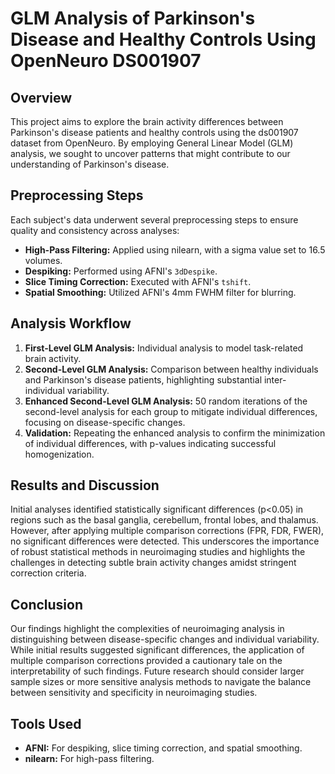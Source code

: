 # GLM Analysis of Parkinson's Disease and Healthy Controls Using OpenNeuro DS001907

## Overview
This project aims to explore the brain activity differences between Parkinson's disease patients and healthy controls using the ds001907 dataset from OpenNeuro. By employing General Linear Model (GLM) analysis, we sought to uncover patterns that might contribute to our understanding of Parkinson's disease.

## Preprocessing Steps
Each subject's data underwent several preprocessing steps to ensure quality and consistency across analyses:
- **High-Pass Filtering:** Applied using nilearn, with a sigma value set to 16.5 volumes.
- **Despiking:** Performed using AFNI's `3dDespike`.
- **Slice Timing Correction:** Executed with AFNI's `tshift`.
- **Spatial Smoothing:** Utilized AFNI's 4mm FWHM filter for blurring.

## Analysis Workflow
1. **First-Level GLM Analysis:** Individual analysis to model task-related brain activity.
2. **Second-Level GLM Analysis:** Comparison between healthy individuals and Parkinson's disease patients, highlighting substantial inter-individual variability.
3. **Enhanced Second-Level GLM Analysis:** 50 random iterations of the second-level analysis for each group to mitigate individual differences, focusing on disease-specific changes.
4. **Validation:** Repeating the enhanced analysis to confirm the minimization of individual differences, with p-values indicating successful homogenization.

## Results and Discussion
Initial analyses identified statistically significant differences (p<0.05) in regions such as the basal ganglia, cerebellum, frontal lobes, and thalamus. However, after applying multiple comparison corrections (FPR, FDR, FWER), no significant differences were detected. This underscores the importance of robust statistical methods in neuroimaging studies and highlights the challenges in detecting subtle brain activity changes amidst stringent correction criteria.

## Conclusion
Our findings highlight the complexities of neuroimaging analysis in distinguishing between disease-specific changes and individual variability. While initial results suggested significant differences, the application of multiple comparison corrections provided a cautionary tale on the interpretability of such findings. Future research should consider larger sample sizes or more sensitive analysis methods to navigate the balance between sensitivity and specificity in neuroimaging studies.

## Tools Used
- **AFNI:** For despiking, slice timing correction, and spatial smoothing.
- **nilearn:** For high-pass filtering.
